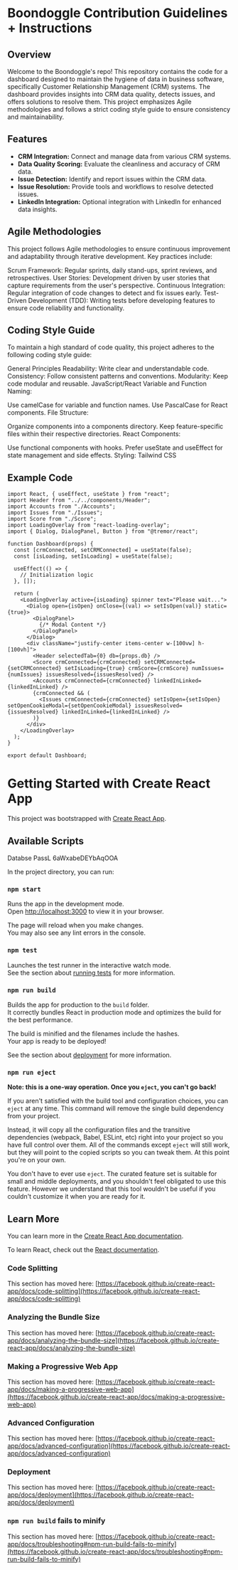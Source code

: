 # Boondoggle Contribution Guidelines + Instructions

## Overview

Welcome to the Boondoggle's repo! This repository contains the code for a dashboard designed to maintain the hygiene of data in business software, specifically Customer Relationship Management (CRM) systems. The dashboard provides insights into CRM data quality, detects issues, and offers solutions to resolve them. This project emphasizes Agile methodologies and follows a strict coding style guide to ensure consistency and maintainability.

## Features

- **CRM Integration:** Connect and manage data from various CRM systems.
- **Data Quality Scoring:** Evaluate the cleanliness and accuracy of CRM data.
- **Issue Detection:** Identify and report issues within the CRM data.
- **Issue Resolution:** Provide tools and workflows to resolve detected issues.
- **LinkedIn Integration:** Optional integration with LinkedIn for enhanced data insights.

## Agile Methodologies

This project follows Agile methodologies to ensure continuous improvement and adaptability through iterative development. Key practices include:

Scrum Framework: Regular sprints, daily stand-ups, sprint reviews, and retrospectives.
User Stories: Development driven by user stories that capture requirements from the user's perspective.
Continuous Integration: Regular integration of code changes to detect and fix issues early.
Test-Driven Development (TDD): Writing tests before developing features to ensure code reliability and functionality.

## Coding Style Guide

To maintain a high standard of code quality, this project adheres to the following coding style guide:

General Principles
Readability: Write clear and understandable code.
Consistency: Follow consistent patterns and conventions.
Modularity: Keep code modular and reusable.
JavaScript/React
Variable and Function Naming:

Use camelCase for variable and function names.
Use PascalCase for React components.
File Structure:

Organize components into a components directory.
Keep feature-specific files within their respective directories.
React Components:

Use functional components with hooks.
Prefer useState and useEffect for state management and side effects.
Styling: Tailwind CSS

## Example Code

```JSX
import React, { useEffect, useState } from "react";
import Header from "../../components/Header";
import Accounts from "./Accounts";
import Issues from "./Issues";
import Score from "./Score";
import LoadingOverlay from "react-loading-overlay";
import { Dialog, DialogPanel, Button } from "@tremor/react";

function Dashboard(props) {
  const [crmConnected, setCRMConnected] = useState(false);
  const [isLoading, setIsLoading] = useState(false);

  useEffect(() => {
    // Initialization logic
  }, []);

  return (
    <LoadingOverlay active={isLoading} spinner text="Please wait...">
      <Dialog open={isOpen} onClose={(val) => setIsOpen(val)} static={true}>
        <DialogPanel>
          {/* Modal Content */}
        </DialogPanel>
      </Dialog>
      <div className="justify-center items-center w-[100vw] h-[100vh]">
        <Header selectedTab={0} db={props.db} />
        <Score crmConnected={crmConnected} setCRMConnected={setCRMConnected} setIsLoading={true} crmScore={crmScore} numIssues={numIssues} issuesResolved={issuesResolved} />
        <Accounts crmConnected={crmConnected} linkedInLinked={linkedInLinked} />
        {crmConnected && (
          <Issues crmConnected={crmConnected} setIsOpen={setIsOpen} setOpenCookieModal={setOpenCookieModal} issuesResolved={issuesResolved} linkedInLinked={linkedInLinked} />
        )}
      </div>
    </LoadingOverlay>
  );
}

export default Dashboard;

```

# Getting Started with Create React App

This project was bootstrapped with [Create React App](https://github.com/facebook/create-react-app).

## Available Scripts

Databse PassL 6aWxabeDEYbAqOOA

In the project directory, you can run:

### `npm start`

Runs the app in the development mode.\
Open [http://localhost:3000](http://localhost:3000) to view it in your browser.

The page will reload when you make changes.\
You may also see any lint errors in the console.

### `npm test`

Launches the test runner in the interactive watch mode.\
See the section about [running tests](https://facebook.github.io/create-react-app/docs/running-tests) for more information.

### `npm run build`

Builds the app for production to the `build` folder.\
It correctly bundles React in production mode and optimizes the build for the best performance.

The build is minified and the filenames include the hashes.\
Your app is ready to be deployed!

See the section about [deployment](https://facebook.github.io/create-react-app/docs/deployment) for more information.

### `npm run eject`

**Note: this is a one-way operation. Once you `eject`, you can't go back!**

If you aren't satisfied with the build tool and configuration choices, you can `eject` at any time. This command will remove the single build dependency from your project.

Instead, it will copy all the configuration files and the transitive dependencies (webpack, Babel, ESLint, etc) right into your project so you have full control over them. All of the commands except `eject` will still work, but they will point to the copied scripts so you can tweak them. At this point you're on your own.

You don't have to ever use `eject`. The curated feature set is suitable for small and middle deployments, and you shouldn't feel obligated to use this feature. However we understand that this tool wouldn't be useful if you couldn't customize it when you are ready for it.

## Learn More

You can learn more in the [Create React App documentation](https://facebook.github.io/create-react-app/docs/getting-started).

To learn React, check out the [React documentation](https://reactjs.org/).

### Code Splitting

This section has moved here: [https://facebook.github.io/create-react-app/docs/code-splitting](https://facebook.github.io/create-react-app/docs/code-splitting)

### Analyzing the Bundle Size

This section has moved here: [https://facebook.github.io/create-react-app/docs/analyzing-the-bundle-size](https://facebook.github.io/create-react-app/docs/analyzing-the-bundle-size)

### Making a Progressive Web App

This section has moved here: [https://facebook.github.io/create-react-app/docs/making-a-progressive-web-app](https://facebook.github.io/create-react-app/docs/making-a-progressive-web-app)

### Advanced Configuration

This section has moved here: [https://facebook.github.io/create-react-app/docs/advanced-configuration](https://facebook.github.io/create-react-app/docs/advanced-configuration)

### Deployment

This section has moved here: [https://facebook.github.io/create-react-app/docs/deployment](https://facebook.github.io/create-react-app/docs/deployment)

### `npm run build` fails to minify

This section has moved here: [https://facebook.github.io/create-react-app/docs/troubleshooting#npm-run-build-fails-to-minify](https://facebook.github.io/create-react-app/docs/troubleshooting#npm-run-build-fails-to-minify)
